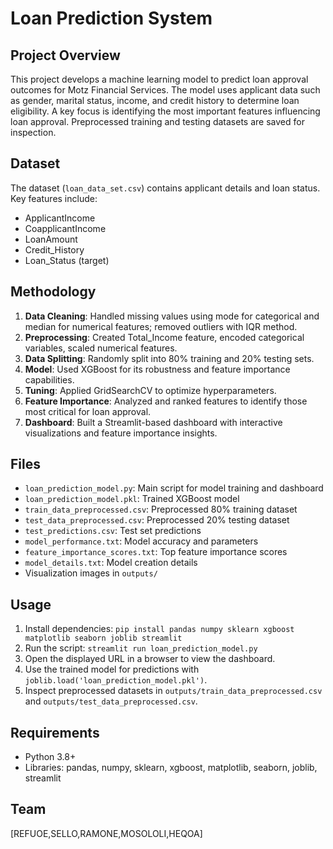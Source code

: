# Loan Prediction System

 ## Project Overview
 This project develops a machine learning model to predict loan approval outcomes for Motz Financial Services. The model uses applicant data such as gender, marital status, income, and credit history to determine loan eligibility. A key focus is identifying the most important features influencing loan approval. Preprocessed training and testing datasets are saved for inspection.

 ## Dataset
 The dataset (`loan_data_set.csv`) contains applicant details and loan status. Key features include:
 - ApplicantIncome
 - CoapplicantIncome
 - LoanAmount
 - Credit_History
 - Loan_Status (target)

 ## Methodology
 1. **Data Cleaning**: Handled missing values using mode for categorical and median for numerical features; removed outliers with IQR method.
 2. **Preprocessing**: Created Total_Income feature, encoded categorical variables, scaled numerical features.
 3. **Data Splitting**: Randomly split into 80% training and 20% testing sets.
 4. **Model**: Used XGBoost for its robustness and feature importance capabilities.
 5. **Tuning**: Applied GridSearchCV to optimize hyperparameters.
 6. **Feature Importance**: Analyzed and ranked features to identify those most critical for loan approval.
 7. **Dashboard**: Built a Streamlit-based dashboard with interactive visualizations and feature importance insights.

 ## Files
 - `loan_prediction_model.py`: Main script for model training and dashboard
 - `loan_prediction_model.pkl`: Trained XGBoost model
 - `train_data_preprocessed.csv`: Preprocessed 80% training dataset
 - `test_data_preprocessed.csv`: Preprocessed 20% testing dataset
 - `test_predictions.csv`: Test set predictions
 - `model_performance.txt`: Model accuracy and parameters
 - `feature_importance_scores.txt`: Top feature importance scores
 - `model_details.txt`: Model creation details
 - Visualization images in `outputs/`

 ## Usage
 1. Install dependencies: `pip install pandas numpy sklearn xgboost matplotlib seaborn joblib streamlit`
 2. Run the script: `streamlit run loan_prediction_model.py`
 3. Open the displayed URL in a browser to view the dashboard.
 4. Use the trained model for predictions with `joblib.load('loan_prediction_model.pkl')`.
 5. Inspect preprocessed datasets in `outputs/train_data_preprocessed.csv` and `outputs/test_data_preprocessed.csv`.

 ## Requirements
 - Python 3.8+
 - Libraries: pandas, numpy, sklearn, xgboost, matplotlib, seaborn, joblib, streamlit

 ## Team
 [REFUOE,SELLO,RAMONE,MOSOLOLI,HEQOA]
 